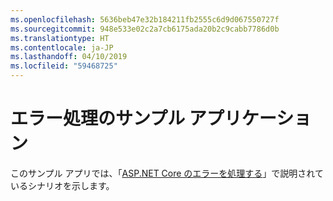 ```yaml
---
ms.openlocfilehash: 5636beb47e32b184211fb2555c6d9d067550727f
ms.sourcegitcommit: 948e533e02c2a7cb6175ada20b2c9cabb7786d0b
ms.translationtype: HT
ms.contentlocale: ja-JP
ms.lasthandoff: 04/10/2019
ms.locfileid: "59468725"
---
```

# <a name="error-handling-sample-application"></a>エラー処理のサンプル アプリケーション

このサンプル アプリでは、「[ASP.NET Core のエラーを処理する](https://docs.microsoft.com/aspnet/core/fundamentals/error-handling)」で説明されているシナリオを示します。
